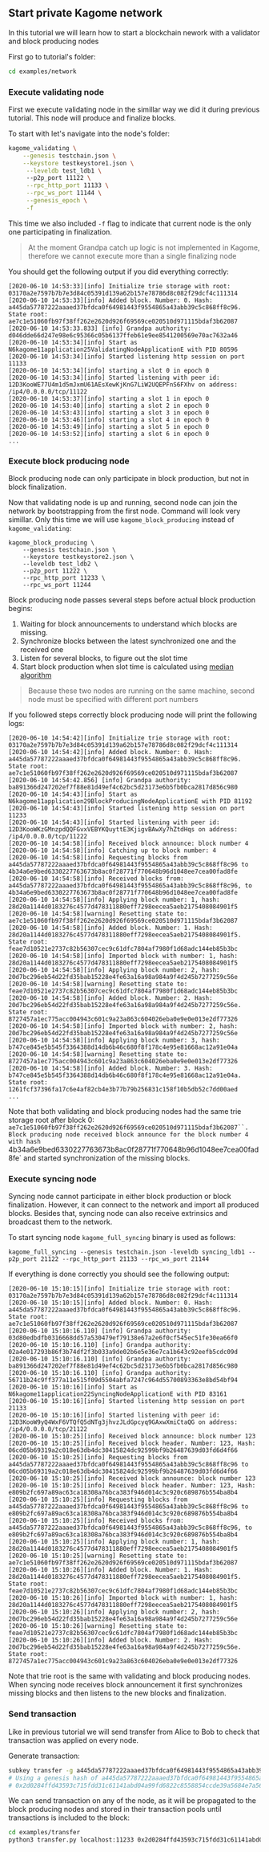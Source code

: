 ## Start private Kagome network

In this tutorial we will learn how to start a blockchain nework with a validator and block producing nodes

First go to tutorial's folder:

```bash
cd examples/network
```

### Execute validating node

First we execute validating node in the simillar way we did it during previous tutorial. This node will produce and finalize blocks.

To start with let's navigate into the node's folder:

```bash
kagome_validating \
    --genesis testchain.json \
    --keystore testkeystore1.json \
     --leveldb test_ldb1 \ 
     --p2p_port 11122 \
     --rpc_http_port 11133 \
     --rpc_ws_port 11144 \
     --genesis_epoch \
     -f
```

This time we also included `-f` flag to indicate that current node is the only one participating in finalization.

> At the moment Grandpa catch up logic is not implemented in Kagome, therefore we cannot execute more than a single finalizing node

You should get the following output if you did everything correctly:

```
[2020-06-10 14:53:33][info] Initialize trie storage with root: 03170a2e7597b7b7e3d84c05391d139a62b157e78786d8c082f29dcf4c111314
[2020-06-10 14:53:33][info] Added block. Number: 0. Hash: a445da57787222aaaed37bfdca0f64981443f9554865a43abb39c5c868ff8c96. State root: ae7c1e51060fb97f38ff262e2620d926f69569ce020510d971115bdaf3b62087
[2020-06-10 14:53:33.833] [info] Grandpa authority: d046dde66d247e98e6c95366c05b6137ffeb61e9ee8541200569e70ac7632a46
[2020-06-10 14:53:34][info] Start as N6kagome11application25ValidatingNodeApplicationE with PID 80596
[2020-06-10 14:53:34][info] Started listening http session on port 11133
[2020-06-10 14:53:34][info] starting a slot 0 in epoch 0
[2020-06-10 14:53:34][info] Started listening with peer id: 12D3KooWE77U4m1d5mJxmU61AEsXewKjKnG7LiW2UQEPFnS6FXhv on address: /ip4/0.0.0.0/tcp/11122
[2020-06-10 14:53:37][info] starting a slot 1 in epoch 0
[2020-06-10 14:53:40][info] starting a slot 2 in epoch 0
[2020-06-10 14:53:43][info] starting a slot 3 in epoch 0
[2020-06-10 14:53:46][info] starting a slot 4 in epoch 0
[2020-06-10 14:53:49][info] starting a slot 5 in epoch 0
[2020-06-10 14:53:52][info] starting a slot 6 in epoch 0
...
```

### Execute block producing node

Block producing node can only participate in block production, but not in block finalization.  

Now that validating node is up and running, second node can join the network by bootstrapping from the first node. Command will look very simillar. Only this time we will use `kagome_block_producing` instead of `kagome_validating`:

```
kagome_block_producing \
    --genesis testchain.json \
    --keystore testkeystore2.json \
    --leveldb test_ldb2 \
    --p2p_port 11222 \
    --rpc_http_port 11233 \
    --rpc_ws_port 11244
```

Block producing node passes several steps before actual block production begins:

1. Waiting for block announcements to understand which blocks are missing.
2. Synchronize blocks between the latest synchronized one and the received one
3. Listen for several blocks, to figure out the slot time
4. Start block production when slot time is calculated using [median algorithm](https://research.web3.foundation/en/latest/polkadot/BABE/Babe.html#-4.-clock-adjustment--relative-time-algorithm-)

> Because these two nodes are running on the same machine, second node must be specified with different port numbers 

If you followed steps correctly block producing node will print the following logs:

```
[2020-06-10 14:54:42][info] Initialize trie storage with root: 03170a2e7597b7b7e3d84c05391d139a62b157e78786d8c082f29dcf4c111314
[2020-06-10 14:54:42][info] Added block. Number: 0. Hash: a445da57787222aaaed37bfdca0f64981443f9554865a43abb39c5c868ff8c96. State root: ae7c1e51060fb97f38ff262e2620d926f69569ce020510d971115bdaf3b62087
[2020-06-10 14:54:42.856] [info] Grandpa authority: ba891366d247202ef7f88e81d49ef4c62bc5d23173e6b5fb0bca2817d856c980
[2020-06-10 14:54:43][info] Start as N6kagome11application29BlockProducingNodeApplicationE with PID 81192
[2020-06-10 14:54:43][info] Started listening http session on port 11233
[2020-06-10 14:54:43][info] Started listening with peer id: 12D3KooWKzGMnzpdQQFGvxVEBYKQuyttE3KjigvBAwXy7hZtdHqs on address: /ip4/0.0.0.0/tcp/11222
[2020-06-10 14:54:58][info] Received block announce: block number 4
[2020-06-10 14:54:58][info] Catching up to block number: 4
[2020-06-10 14:54:58][info] Requesting blocks from a445da57787222aaaed37bfdca0f64981443f9554865a43abb39c5c868ff8c96 to 4b34a6e9bed6330227763673b8ac0f28771f770648b96d1048ee7cea00fad8fe
[2020-06-10 14:54:58][info] Received blocks from: a445da57787222aaaed37bfdca0f64981443f9554865a43abb39c5c868ff8c96, to 4b34a6e9bed6330227763673b8ac0f28771f770648b96d1048ee7cea00fad8fe
[2020-06-10 14:54:58][info] Applying block number: 1, hash: 28d20a1144d0183276c4577d478311880eff7298eecea5aeb2175408084901f5
[2020-06-10 14:54:58][warning] Resetting state to: ae7c1e51060fb97f38ff262e2620d926f69569ce020510d971115bdaf3b62087
[2020-06-10 14:54:58][info] Added block. Number: 1. Hash: 28d20a1144d0183276c4577d478311880eff7298eecea5aeb2175408084901f5. State root: feae7d10521e2737c82b56307cec9c61dfc7804af7980f1d68adc144eb85b3bc
[2020-06-10 14:54:58][info] Imported block with number: 1, hash: 28d20a1144d0183276c4577d478311880eff7298eecea5aeb2175408084901f5
[2020-06-10 14:54:58][info] Applying block number: 2, hash: 20d7bc296eb54d22fd35bab15228e4fe63a16a98a984a9f4d245b7277259c56e
[2020-06-10 14:54:58][warning] Resetting state to: feae7d10521e2737c82b56307cec9c61dfc7804af7980f1d68adc144eb85b3bc
[2020-06-10 14:54:58][info] Added block. Number: 2. Hash: 20d7bc296eb54d22fd35bab15228e4fe63a16a98a984a9f4d245b7277259c56e. State root: 8727457a1ec775acc004943c601c9a23a863c604026eba0e9e0e013e2df77326
[2020-06-10 14:54:58][info] Imported block with number: 2, hash: 20d7bc296eb54d22fd35bab15228e4fe63a16a98a984a9f4d245b7277259c56e
[2020-06-10 14:54:58][info] Applying block number: 3, hash: b747ce845e5b545f3364388d14db6b46c680f8f178c4e95e81668ac12a91e04a
[2020-06-10 14:54:58][warning] Resetting state to: 8727457a1ec775acc004943c601c9a23a863c604026eba0e9e0e013e2df77326
[2020-06-10 14:54:58][info] Added block. Number: 3. Hash: b747ce845e5b545f3364388d14db6b46c680f8f178c4e95e81668ac12a91e04a. State root: 1261fcf37396fa17c6e4af82cb4e3b77b79b256831c158f10b5db52c7dd00aed
...
```

Note that both validating and block producing nodes had the same trie storage root after block 0: `ae7c1e51060fb97f38ff262e2620d926f69569ce020510d971115bdaf3b62087``. Block producing node received block announce for the block number 4 with hash `4b34a6e9bed6330227763673b8ac0f28771f770648b96d1048ee7cea00fad8fe` and started synchronization of the missing blocks.

### Execute syncing node

Syncing node cannot participate in either block production or block finalization. However, it can connect to the network and import all produced blocks. Besides that, syncing node can also receive extrinsics and broadcast them to the network.

To start syncing node `kagome_full_syncing` binary is used as follows:

```
kagome_full_syncing --genesis testchain.json -leveldb syncing_ldb1 --p2p_port 21122 --rpc_http_port 21133 --rpc_ws_port 21144
```

If everything is done correctly you should see the following output:

 ```
[2020-06-10 15:10:15][info] Initialize trie storage with root: 03170a2e7597b7b7e3d84c05391d139a62b157e78786d8c082f29dcf4c111314
[2020-06-10 15:10:15][info] Added block. Number: 0. Hash: a445da57787222aaaed37bfdca0f64981443f9554865a43abb39c5c868ff8c96. State root: ae7c1e51060fb97f38ff262e2620d926f69569ce020510d971115bdaf3b62087
[2020-06-10 15:10:16.110] [info] Grandpa authority: 03d80edbdfb0316668dd57a530479ef79138e67a2e6f0cf545ec51fe30ea66f0
[2020-06-10 15:10:16.110] [info] Grandpa authority: 02a4e017293b86f3b74df2f3b033a9de02b6e5e36e7ca1b643c92eefb5cdc09d
[2020-06-10 15:10:16.110] [info] Grandpa authority: ba891366d247202ef7f88e81d49ef4c62bc5d23173e6b5fb0bca2817d856c980
[2020-06-10 15:10:16.110] [info] Grandpa authority: 56711b24c9ff377a11e515f09d5504abfa7247c964d55700893363e8bd54bf94
[2020-06-10 15:10:16][info] Start as N6kagome11application22SyncingNodeApplicationE with PID 83161
[2020-06-10 15:10:16][info] Started listening http session on port 21133
[2020-06-10 15:10:16][info] Started listening with peer id: 12D3KooW9yQ4WxF6VTQfQ5dNTg3jhvzJLdGpcyq9GAxwXmiCtaQG on address: /ip4/0.0.0.0/tcp/21122
[2020-06-10 15:10:25][info] Received block announce: block number 123
[2020-06-10 15:10:25][info] Received block header. Number: 123, Hash: 06cd05b69319a2c018e63db4dc30415824dc92599bf9b26487639d03fd6d4f66
[2020-06-10 15:10:25][info] Requesting blocks from a445da57787222aaaed37bfdca0f64981443f9554865a43abb39c5c868ff8c96 to 06cd05b69319a2c018e63db4dc30415824dc92599bf9b26487639d03fd6d4f66
[2020-06-10 15:10:25][info] Received block announce: block number 123
[2020-06-10 15:10:25][info] Received block header. Number: 123, Hash: e809b2fc697a89ac63ca18308a76bca383f946d014c3c920c689876b554ba8b4
[2020-06-10 15:10:25][info] Requesting blocks from a445da57787222aaaed37bfdca0f64981443f9554865a43abb39c5c868ff8c96 to e809b2fc697a89ac63ca18308a76bca383f946d014c3c920c689876b554ba8b4
[2020-06-10 15:10:25][info] Received blocks from: a445da57787222aaaed37bfdca0f64981443f9554865a43abb39c5c868ff8c96, to e809b2fc697a89ac63ca18308a76bca383f946d014c3c920c689876b554ba8b4
[2020-06-10 15:10:25][info] Applying block number: 1, hash: 28d20a1144d0183276c4577d478311880eff7298eecea5aeb2175408084901f5
[2020-06-10 15:10:25][warning] Resetting state to: ae7c1e51060fb97f38ff262e2620d926f69569ce020510d971115bdaf3b62087
[2020-06-10 15:10:26][info] Added block. Number: 1. Hash: 28d20a1144d0183276c4577d478311880eff7298eecea5aeb2175408084901f5. State root: feae7d10521e2737c82b56307cec9c61dfc7804af7980f1d68adc144eb85b3bc
[2020-06-10 15:10:26][info] Imported block with number: 1, hash: 28d20a1144d0183276c4577d478311880eff7298eecea5aeb2175408084901f5
[2020-06-10 15:10:26][info] Applying block number: 2, hash: 20d7bc296eb54d22fd35bab15228e4fe63a16a98a984a9f4d245b7277259c56e
[2020-06-10 15:10:26][warning] Resetting state to: feae7d10521e2737c82b56307cec9c61dfc7804af7980f1d68adc144eb85b3bc
[2020-06-10 15:10:26][info] Added block. Number: 2. Hash: 20d7bc296eb54d22fd35bab15228e4fe63a16a98a984a9f4d245b7277259c56e. State root: 8727457a1ec775acc004943c601c9a23a863c604026eba0e9e0e013e2df77326
```

Note that trie root is the same with validating and block producing nodes. When syncing node receives block announcement it first synchronizes missing blocks and then listens to the new blocks and finalization. 

### Send transaction

Like in previous tutorial we will send transfer from Alice to Bob to check that transaction was applied on every node.

Generate transaction:

```bash
subkey transfer -g a445da57787222aaaed37bfdca0f64981443f9554865a43abb39c5c868ff8c96 0xe5be9a5092b81bca64be81d212e7f2f9eba183bb7a90954f7b76361f6edb5c0a 0x8eaf04151687736326c9fea17e25fc5287613693c912909cb226aa4794f26a48 1000 0
# Using a genesis hash of a445da57787222aaaed37bfdca0f64981443f9554865a43abb39c5c868ff8c96
# 0x2d0284ffd43593c715fdd31c61141abd04a99fd6822c8558854ccde39a5684e7a56da27d01465669ff1d1ce7b528efcab68977a8cf1a6046b2b40786991c286f00ecab795ee72073e172ca527174f40d796a30c3824c95310d082875b44f9dde9db079ef8f0000000600ff8eaf04151687736326c9fea17e25fc5287613693c912909cb226aa4794f26a48a10f
```

We can send transaction on any of the node, as it will be propagated to the block producing nodes and stored in their transaction pools until transactions is included to the block:

```bash
cd examples/transfer
python3 transfer.py localhost:11233 0x2d0284ffd43593c715fdd31c61141abd04a99fd6822c8558854ccde39a5684e7a56da27d0168de6cd26417949dd9ac0e80b7d52aa3ad333e96f2784db75fcdbd5af904925bc80dfd3f92bc7d905e6ee7b0c9b4a59f98b228c37c7638a8c769bd7bba801a800000000600ff8eaf04151687736326c9fea17e25fc5287613693c912909cb226aa4794f26a48a10f
```
